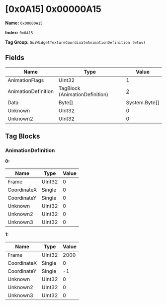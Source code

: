 # [0x0A15] 0x00000A15

**Name:** ```0x00000A15```

**Index:** ```0x0A15```

**Tag Group:** ```GuiWidgetTextureCoordinateAnimationDefinition (wtuv)```

## Fields

Name	| Type	| Value
---	|---	|---	|
AnimationFlags	|UInt32	|1
AnimationDefinition	|TagBlock (AnimationDefinition)	|[2](#animationdefinition)
Data	|Byte[]	|System.Byte[]
Unknown	|UInt32	|0
Unknown2	|UInt32	|0


## Tag Blocks

### AnimationDefinition

**0:**

Name	| Type	| Value
---	|---	|---	|
Frame	|UInt32	|0
CoordinateX	|Single	|0
CoordinateY	|Single	|0
Unknown	|UInt32	|0
Unknown2	|UInt32	|0
Unknown3	|UInt32	|0


**1:**

Name	| Type	| Value
---	|---	|---	|
Frame	|UInt32	|2000
CoordinateX	|Single	|0
CoordinateY	|Single	|-1
Unknown	|UInt32	|0
Unknown2	|UInt32	|0
Unknown3	|UInt32	|0


